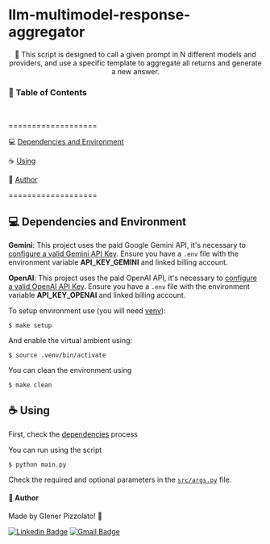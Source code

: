 # **llm-multimodel-response-aggregator**

<p align="center"> 🚀 This script is designed to call a given prompt in N different models and providers, and use a specific template to aggregate all returns and generate a new answer.</p>

<h3>🏁 Table of Contents</h3>

<br>

===================

<!--ts-->

💻 [Dependencies and Environment](#dependenciesandenvironment)

☕ [Using](#using)

👷 [Author](#author)

<!--te-->

===================

<div id="dependenciesandenvironment"></div>

## 💻 **Dependencies and Environment**

**Gemini**: This project uses the paid Google Gemini API, it's necessary to [configure a valid Gemini API Key](https://aistudio.google.com/apikey). Ensure you have a `.env` file with the environment variable **API_KEY_GEMINI** and linked billing account.

**OpenAI**: This project uses the paid OpenAI API, it's necessary to [configure a valid OpenAI API Key](https://platform.openai.com/settings/organization/api-keys). Ensure you have a `.env` file with the environment variable **API_KEY_OPENAI** and linked billing account.

To setup environment use (you will need [venv](https://docs.python.org/pt-br/3.13/library/venv.html)):

```
$ make setup
```

And enable the virtual ambient using:

```
$ source .venv/bin/activate
```

You can clean the environment using

```
$ make clean
```

<div id="using"></div>

## ☕ **Using**

First, check the [dependencies](#dependenciesandenvironment) process

You can run using the script

```
$ python main.py
```

Check the required and optional parameters in the [`src/args.py`](src/args.py) file.

<div id="author"></div>

#### **👷 Author**

Made by Glener Pizzolato! 🙋

[![Linkedin Badge](https://img.shields.io/badge/-Glener-blue?style=flat-square&logo=Linkedin&logoColor=white&link=https://www.linkedin.com/in/glener-pizzolato/)](https://www.linkedin.com/in/glener-pizzolato-6319821b0/)
[![Gmail Badge](https://img.shields.io/badge/-glenerpizzolato@gmail.com-c14438?style=flat-square&logo=Gmail&logoColor=white&link=mailto:glenerpizzolato@gmail.com)](mailto:glenerpizzolato@gmail.com)
